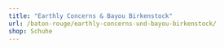 ```yaml
---
title: "Earthly Concerns & Bayou Birkenstock"
url: /baton-rouge/earthly-concerns-und-bayou-birkenstock/
shop: Schuhe
---
```

